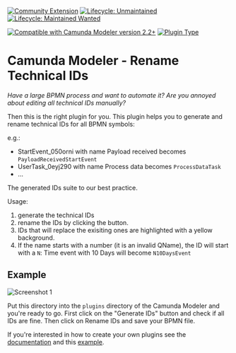 [![Community Extension](https://img.shields.io/badge/Community%20Extension-An%20open%20source%20community%20maintained%20project-FF4700)](https://github.com/camunda-community-hub/community) [![Lifecycle: Unmaintained](https://img.shields.io/badge/Lifecycle-Unmaintained-lightgrey)](https://github.com/Camunda-Community-Hub/community/blob/main/extension-lifecycle.md#Unmaintained-) [![Lifecycle: Maintained Wanted](https://img.shields.io/badge/Lifecycle-Needs%20Maintainer%20-ff69b4)](https://github.com/Camunda-Community-Hub/community/blob/main/extension-lifecycle.md#Unmaintained-)

[![Compatible with Camunda Modeler version 2.2+](https://img.shields.io/badge/Modeler_Version-2.2+-blue.svg)](#) [![Plugin Type](https://img.shields.io/badge/Plugin_Type-BPMN-orange.svg)](#)

# Camunda Modeler - Rename Technical IDs

*Have a large BPMN process and want to automate it? Are you annoyed about editing all technical IDs manually?*

Then this is the right plugin for you. This plugin helps you to generate and rename technical IDs for all BPMN symbols:

e.g.:
- StartEvent_050orni with name Payload received becomes `PayloadReceivedStartEvent`
- UserTask_0eyj290 with name Process data becomes `ProcessDataTask`
- ...

The generated IDs suite to our best practice.

Usage:
1. generate the technical IDs
2. rename the IDs by clicking the button.
3. IDs that will replace the exisiting ones are highlighted with a yellow background.
4. If the name starts with a number (it is an invalid QName), the ID will start with a `N`: Time event with 10 Days will become `N10DaysEvent`

## Example

![Screenshot 1](screenshot1.png)

Put this directory into the `plugins` directory of the Camunda Modeler and you're ready to go.
First click on the "Generate IDs" button and check if all IDs are fine. Then click on Rename IDs and save your BPMN file.

If you're interested in how to create your own plugins see the [documentation](https://docs.camunda.io/docs/components/modeler/desktop-modeler/plugins/) and this [example](https://github.com/camunda/camunda-modeler-plugin-example).
